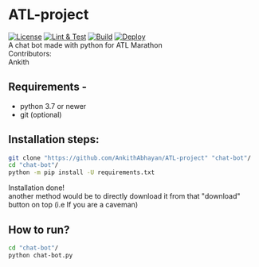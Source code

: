 # ATL-project
[![License](https://img.shields.io/badge/license-MIT-green)](LICENSE)
[![Lint & Test][1]][2]
[![Build][3]][4]
[![Deploy][5]][6]  
A chat bot made with python for ATL Marathon  
Contributors:   
Ankith  

## Requirements - 
- python 3.7 or newer  
- git (optional) 

## Installation steps:
```bash
git clone "https://github.com/AnkithAbhayan/ATL-project" "chat-bot"/
cd "chat-bot"/
python -m pip install -U requirements.txt
```
Installation done!  
another method would be to directly download it from that "download" button on top (i.e If you are a caveman)
  
## How to run?
```bash
cd "chat-bot"/
python chat-bot.py
```
[1]: https://github.com/python-discord/bot/workflows/Lint%20&%20Test/badge.svg?branch=master
[2]: https://github.com/python-discord/bot/actions?query=workflow%3A%22Lint+%26+Test%22+branch%3Amaster
[3]: https://github.com/python-discord/bot/workflows/Build/badge.svg?branch=master
[4]: https://github.com/python-discord/bot/actions?query=workflow%3ABuild+branch%3Amaster
[5]: https://github.com/python-discord/bot/workflows/Deploy/badge.svg?branch=master
[6]: https://github.com/python-discord/bot/actions?query=workflow%3ADeploy+branch%3Amaster
